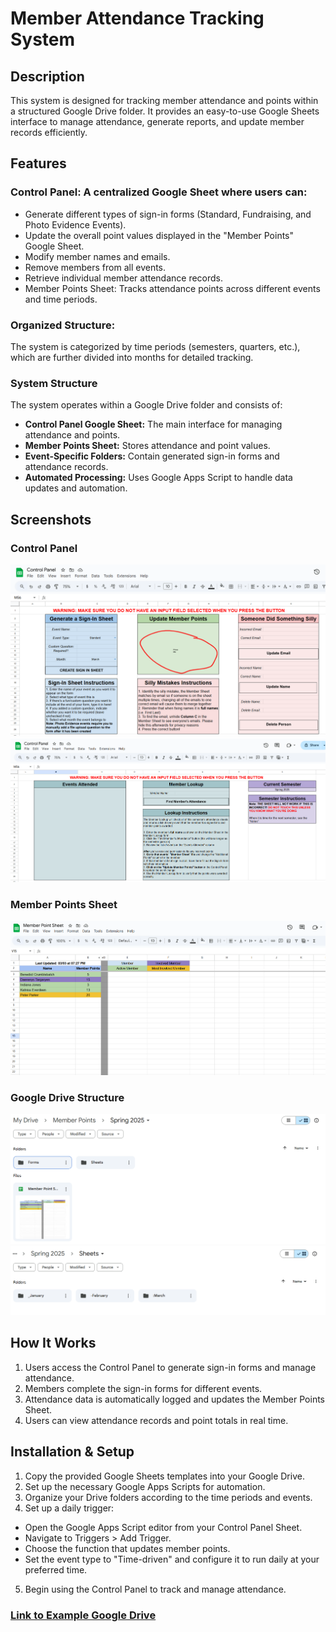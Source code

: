# Member Attendance Tracking System

## Description
This system is designed for tracking member attendance and points within a structured Google Drive folder. It provides an easy-to-use Google Sheets interface to manage attendance, generate reports, and update member records efficiently.

## Features
### Control Panel: A centralized Google Sheet where users can:
- Generate different types of sign-in forms (Standard, Fundraising, and Photo Evidence Events).
- Update the overall point values displayed in the "Member Points" Google Sheet.
- Modify member names and emails.
- Remove members from all events.
- Retrieve individual member attendance records.
- Member Points Sheet: Tracks attendance points across different events and time periods.

### Organized Structure: 
The system is categorized by time periods (semesters, quarters, etc.), which are further divided into months for detailed tracking.

### System Structure
The system operates within a Google Drive folder and consists of:
- **Control Panel Google Sheet:** The main interface for managing attendance and points.
- **Member Points Sheet:** Stores attendance and point values.
- **Event-Specific Folders:** Contain generated sign-in forms and attendance records.
- **Automated Processing:** Uses Google Apps Script to handle data updates and automation.

## Screenshots
### Control Panel
![Control Panel Left](./Images/controlPanel1.png) ![Control Panel Right](./Images/controlPanel2.png)
### Member Points Sheet
![Member Points Sheet](./Images/memberPointSheet.png)
### Google Drive Structure
![Member Points View](./Images/memberPointsView.png)
![Sheets Monthly View](./Images/sheetsMonthView.png)
## How It Works
1. Users access the Control Panel to generate sign-in forms and manage attendance.
2. Members complete the sign-in forms for different events.
3. Attendance data is automatically logged and updates the Member Points Sheet.
4. Users can view attendance records and point totals in real time.
   
## Installation & Setup
1. Copy the provided Google Sheets templates into your Google Drive.
2. Set up the necessary Google Apps Scripts for automation.
3. Organize your Drive folders according to the time periods and events.
4. Set up a daily trigger:
  - Open the Google Apps Script editor from your Control Panel Sheet.
  - Navigate to Triggers > Add Trigger.
  - Choose the function that updates member points.
  - Set the event type to "Time-driven" and configure it to run daily at your preferred time.
5. Begin using the Control Panel to track and manage attendance.

### [Link to Example Google Drive](https://drive.google.com/drive/folders/17yo2PWSct377HT6DIZILLvyOyuBn3VNr?usp=sharing)
